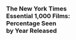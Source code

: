 <svg width="960" height="960" class="center"></svg>
<div id="tooltip" class="center"><h3>The New York Times<br/>Essential 1,000 Films:<br/>Percentage Seen<br/>by Year Released</h3></div>
<script>
var svg = d3.select("svg"),
    width = +svg.attr("width"),
    height = +svg.attr("height"),
    innerRadius = 130,
    outerRadius = Math.min(width, height) / 2,
    g = svg.append("g").attr("transform", "translate(" + width / 2 + "," + height / 2 + ")");

var x = d3.scaleBand()
    .range([0, 2 * Math.PI])
    .align(0);

var y = d3.scaleRadial()
    .range([innerRadius, outerRadius]);

var z = d3.scaleOrdinal()
    .range(["#B2BBD6", "#2E3957", "#7b6888", "#6b486b", "#a05d56", "#d0743c", "#ff8c00"]);

var tooltip = d3.select('#tooltip');

d3.csv("https://jacobmgreer.github.io/IMDB-Tracker/NYT1000/NYT1000Summary.csv", function(d, i, columns) {
  for (i = 1, t = 0; i < columns.length; ++i) t += d[columns[i]] = +d[columns[i]];
  d.total = t;
  return d;
}, function(error, data) {
  if (error) throw error;

  x.domain(data.map(function(d) { return d.ItemYear; }));
  y.domain([0, d3.max(data, function(d) { return d.total; })]);
  z.domain(data.columns.slice(1));

  g.append("g")
    .selectAll("g")
    .data(d3.stack().keys(data.columns.slice(1))(data))
    .enter().append("g")
      .attr("fill", function(d) { return z(d.key); })
    .selectAll("path")
    .data(function(d) { return d; })
    .enter().append("path")
      .attr("d", d3.arc()
          .innerRadius(function(d) { return y(d[0]); })
          .outerRadius(function(d) { return y(d[1]); })
          .startAngle(function(d) { return x(d.data.ItemYear); })
          .endAngle(function(d) { return x(d.data.ItemYear) + x.bandwidth(); })
          .padAngle(0.01)
          .padRadius(innerRadius))
    .on('mouseover', function(d) {
      tooltip
        .style('display', 'block')
        .html('<h1> ' + d.data.ItemYear + '</h1>');
    })
   .on('mouseout', function(d) {tooltip.html('<h3>The New York Times<br/>Essential 1,000 Films:<br/>Percentage Seen<br/>by Year Released</h3>');});
});
</script>